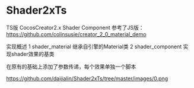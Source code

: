 # Shader2xTs
TS版 CocosCreator2.x Shader Component 
参考了JS版：https://github.com/colinsusie/creator_2_0_material_demo 

实现概述
1 shader_material 继承自引擎的Material类
2 shader_component 实现shader效果的基类

在原有的基础上添加了参数传递，每个效果单独一个脚本

https://github.com/daijialin/Shader2xTs/tree/master/images/0.png



